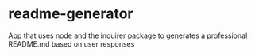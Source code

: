# readme-generator
App that uses node and the inquirer package to generates a professional README.md based on user responses
